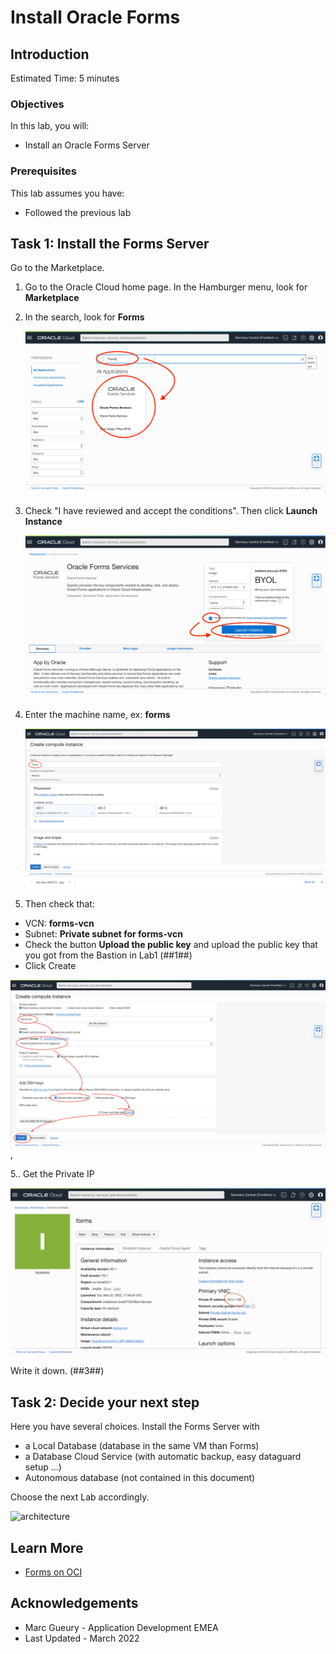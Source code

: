 # Install Oracle Forms 

## Introduction

Estimated Time: 5 minutes

### Objectives

In this lab, you will:
* Install an Oracle Forms Server 

### Prerequisites 

This lab assumes you have:
* Followed the previous lab

## Task 1: Install the Forms Server

Go to the Marketplace. 

1. Go to the Oracle Cloud home page. In the Hamburger menu, look for **Marketplace**
2. In the search, look for **Forms**

   ![](./images/forms-marketplace-search.png)

3. Check "I have reviewed and accept the conditions". Then click **Launch Instance**

   ![](./images/forms-marketplace.png)

4. Enter the machine name, ex: **forms**

   ![](./images/forms-instance-name.png)

5. Then check that:
- VCN: **forms-vcn**
- Subnet: **Private subnet for forms-vcn**
- Check the button **Upload the public key** and upload the public key that you got from the Bastion in Lab1 (##1##)
- Click Create

![](./images/forms-instance-network.png), 

5.. Get the Private IP

   ![](./images/forms-instance-private-ip.png)

Write it down. (##3##)

## Task 2: Decide your next step

Here you have several choices. Install the Forms Server with
- a Local Database (database in the same VM than Forms)
- a Database Cloud Service (with automatic backup, easy dataguard setup ...)
- Autonomous database (not contained in this document)

Choose the next Lab accordingly.

  ![architecture](../forms-instance/images/forms-architecture.png)

## Learn More

* [Forms on OCI](https://docs.oracle.com/en/middleware/developer-tools/forms/12.2.1.4/forms-oci/index.html)

## Acknowledgements
* Marc Gueury - Application Development EMEA
* Last Updated - March 2022

